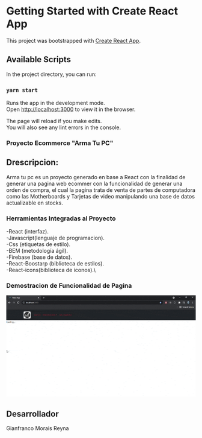 # Getting Started with Create React App

This project was bootstrapped with [Create React App](https://github.com/facebook/create-react-app).

## Available Scripts

In the project directory, you can run:

### `yarn start`

Runs the app in the development mode.\
Open [http://localhost:3000](http://localhost:3000) to view it in the browser.

The page will reload if you make edits.\
You will also see any lint errors in the console.

### Proyecto Ecommerce "Arma Tu PC"

## Drescripcion:
Arma tu pc es un proyecto generado en base a React con la finalidad de generar una pagina web ecommer con la funcionalidad de generar una orden de compra, el cual la pagina trata de venta de partes de computadora como las Motherboards y Tarjetas de video manipulando una base de datos actualizable en stocks.

### Herramientas Integradas al Proyecto
-React (interfaz).\
-Javascript(lenguaje de programacion).\
-Css (etiquetas de estilo).\
-BEM (metodología ágil).\
-Firebase (base de datos).\
-React-Boostarp (biblioteca de estilos).\
-React-icons(biblioteca de iconos).\

### Demostracion de Funcionalidad de Pagina
![](./src/gif/funcionalidad-de-pagina.gif)

## Desarrollador
Gianfranco Morais Reyna